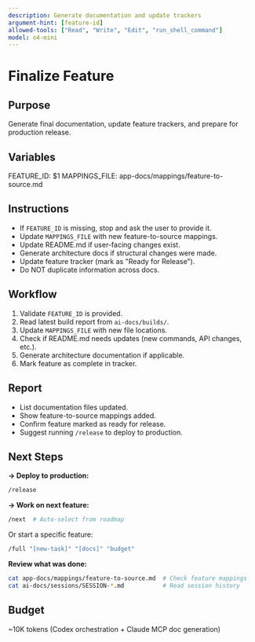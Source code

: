 ```yaml
---
description: Generate documentation and update trackers
argument-hint: [feature-id]
allowed-tools: ["Read", "Write", "Edit", "run_shell_command"]
model: o4-mini
---
```


# Finalize Feature

## Purpose
Generate final documentation, update feature trackers, and prepare for production release.

## Variables
FEATURE_ID: $1
MAPPINGS_FILE: app-docs/mappings/feature-to-source.md

## Instructions
- If `FEATURE_ID` is missing, stop and ask the user to provide it.
- Update `MAPPINGS_FILE` with new feature-to-source mappings.
- Update README.md if user-facing changes exist.
- Generate architecture docs if structural changes were made.
- Update feature tracker (mark as "Ready for Release").
- Do NOT duplicate information across docs.

## Workflow
1. Validate `FEATURE_ID` is provided.
2. Read latest build report from `ai-docs/builds/`.
3. Update `MAPPINGS_FILE` with new file locations.
4. Check if README.md needs updates (new commands, API changes, etc.).
5. Generate architecture documentation if applicable.
6. Mark feature as complete in tracker.

## Report
- List documentation files updated.
- Show feature-to-source mappings added.
- Confirm feature marked as ready for release.
- Suggest running `/release` to deploy to production.

## Next Steps

**→ Deploy to production:**
```bash
/release
```

**→ Work on next feature:**
```bash
/next  # Auto-select from roadmap
```

Or start a specific feature:
```bash
/full "[new-task]" "[docs]" "budget"
```

**Review what was done:**
```bash
cat app-docs/mappings/feature-to-source.md  # Check feature mappings
cat ai-docs/sessions/SESSION-*.md           # Read session history
```

## Budget
~10K tokens (Codex orchestration + Claude MCP doc generation)
